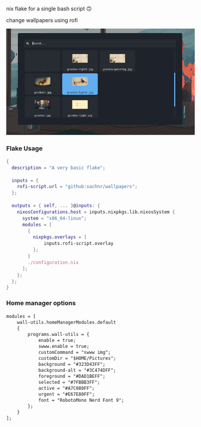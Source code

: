 nix flake for a single bash script :upside_down_face:

change wallpapers using rofi

![](/rofi/sample.png)

### Flake Usage

```nix
{
  description = "A very basic flake";

  inputs = {
    rofi-script.url = "github:sachnr/wallpapers";
  };

  outputs = { self, ... }@inputs: {
    nixosConfigurations.host = inputs.nixpkgs.lib.nixosSystem {
      system = "x86_64-linux";
      modules = [
        {
          nixpkgs.overlays = [
              inputs.rofi-script.overlay
          ];
        }
        ./configuration.nix
      ];
    };
  };
}
```

### Home manager options

```
modules = [
    wall-utils.homeManagerModules.default
    {
        programs.wall-utils = {
            enable = true;
            swww.enable = true;
            customCommand = "swww img";
            customDir = "$HOME/Pictures";
            background = "#323D43FF";
            background-alt = "#3C474DFF";
            foreground = "#DAD1BEFF";
            selected = "#7FBBB3FF";
            active = "#A7C080FF";
            urgent = "#E67E80FF";
            font = "RobotoMono Nerd Font 9";
        };
    }
];

```
